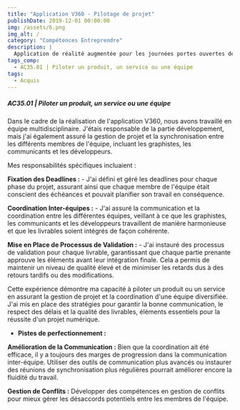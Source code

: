 ```yaml
---
title: "Application V360 - Pilotage de projet"
publishDate: 2019-12-01 00:00:00
img: /assets/6.png
img_alt: /
category: "Compétences Entreprendre"
description: |
  Application de réalité augmentée pour les journées portes ouvertes de mon IUT. L'application permet aux utilisateurs de scanner un QR code pour accéder à un parcours de réalité augmentée où une mascotte est affichée sur une surface plane.
tags_comp: 
  - AC35.01 | Piloter un produit, un service ou une équipe
tags:
  - Acquis
---
```


<h5>AC35.01 | Piloter un produit, un service ou une équipe</h5>

Dans le cadre de la réalisation de l'application V360, nous avons travaillé en équipe multidisciplinaire. J'étais responsable de la partie développement, mais j'ai également assuré la gestion de projet et la synchronisation entre les différents membres de l'équipe, incluant les graphistes, les communicants et les développeurs.

Mes responsabilités spécifiques incluaient :

**Fixation des Deadlines :**
    - J'ai défini et géré les deadlines pour chaque phase du projet, assurant ainsi que chaque membre de l'équipe était conscient des échéances et pouvait planifier son travail en conséquence.

**Coordination Inter-équipes :**
    - J'ai assuré la communication et la coordination entre les différentes équipes, veillant à ce que les graphistes, les communicants et les développeurs travaillent de manière harmonieuse et que les livrables soient intégrés de façon cohérente.

**Mise en Place de Processus de Validation :**
    - J'ai instauré des processus de validation pour chaque livrable, garantissant que chaque partie prenante approuve les éléments avant leur intégration finale. Cela a permis de maintenir un niveau de qualité élevé et de minimiser les retards dus à des retours tardifs ou des modifications.

Cette expérience démontre ma capacité à piloter un produit ou un service en assurant la gestion de projet et la coordination d'une équipe diversifiée. J'ai mis en place des stratégies pour garantir la bonne communication, le respect des délais et la qualité des livrables, éléments essentiels pour la réussite d'un projet numérique.

- **Pistes de perfectionnement :**

**Amélioration de la Communication :** Bien que la coordination ait été efficace, il y a toujours des marges de progression dans la communication inter-équipe. Utiliser des outils de communication plus avancés ou instaurer des réunions de synchronisation plus régulières pourrait améliorer encore la fluidité du travail.
    
**Gestion de Conflits :** Développer des compétences en gestion de conflits pour mieux gérer les désaccords potentiels entre les membres de l'équipe.




